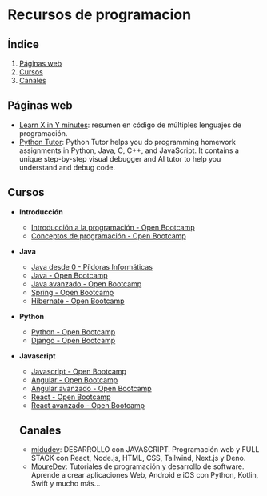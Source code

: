 # Recursos de programacion

## Índice
1. [Páginas web](#webs)
2. [Cursos](#cursos)
3. [Canales](#canales)


## Páginas web<a name="webs"></a>
* [Learn X in Y minutes](https://learnxinyminutes.com/docs/java/): resumen en código de múltiples lenguajes de programación.
* [Python Tutor](https://pythontutor.com/): Python Tutor helps you do programming homework assignments in Python, Java, C, C++, and JavaScript. It contains a unique step-by-step visual debugger and AI tutor to help you understand and debug code.

## Cursos<a name="cursos"></a>
* **Introducción**
  * [Introducción a la programación - Open Bootcamp](https://www.youtube.com/watch?v=P_7QAaWgvF8&list=PLkVpKYNT_U9c9Ziz0s23ruSgUMGtFGg5A&ab_channel=OpenBootcamp)
  * [Conceptos de programación - Open Bootcamp](https://www.youtube.com/watch?v=EObCEocJ3aw&list=PLkVpKYNT_U9c4RJ-XD2zoWa7A9og1TgzK&index=1&ab_channel=OpenBootcamp)
* **Java**
  * [Java desde 0 - Píldoras Informáticas](https://www.youtube.com/watch?v=U709qY6S9rA&list=PLU8oAlHdN5BktAXdEVCLUYzvDyqRQJ2lk&ab_channel=pildorasinformaticas)
  * [Java - Open Bootcamp](https://www.youtube.com/watch?v=08f8_eHrarU&list=PLkVpKYNT_U9cD2VjlxgCsLzGCItSB9WUX&ab_channel=OpenBootcamp)
  * [Java avanzado - Open Bootcamp](https://www.youtube.com/watch?v=3BMrpuzDWes&list=PLkVpKYNT_U9cbo0XywpRGl-DFJEHDi9g5&ab_channel=OpenBootcamp)
  * [Spring - Open Bootcamp](https://www.youtube.com/watch?v=yFYE9s6gCp8&list=PLkVpKYNT_U9fGwrf_rVl-t_yjnixdsK6E&ab_channel=OpenBootcamp)
  * [Hibernate - Open Bootcamp](https://www.youtube.com/watch?v=BJY4966Z3KY&list=PLkVpKYNT_U9eTicIIaqR9YUoIZ5V4ZXpS&ab_channel=OpenBootcamp)
* **Python**
  * [Python - Open Bootcamp](https://www.youtube.com/watch?v=ziXpreifQ68&list=PLkVpKYNT_U9c_tu4YcockdrZg_2lnJINe&ab_channel=OpenBootcamp)
  * [Django - Open Bootcamp](https://www.youtube.com/watch?v=ydlwzwOUkyE&list=PLkVpKYNT_U9cl3hhVg_ROOlSY33uuBWZh&ab_channel=OpenBootcamp)
* **Javascript**
  * [Javascript - Open Bootcamp](https://www.youtube.com/watch?v=8OwZHiQBGBA&list=PLkVpKYNT_U9c0tO6p77Kn_LTx-hLhCDsY&ab_channel=OpenBootcamp)
  * [Angular - Open Bootcamp](https://www.youtube.com/watch?v=wYuQSYRawfc&list=PLkVpKYNT_U9eZnc8zOyXZnKVvzt9yWws0&ab_channel=OpenBootcamp)
  * [Angular avanzado - Open Bootcamp](https://www.youtube.com/watch?v=B7qQ274X0Hk&list=PLkVpKYNT_U9fL2zE_FJE-z5zjjDol7XI_&ab_channel=OpenBootcamp)
  * [React - Open Bootcamp](https://www.youtube.com/watch?v=xgfc6q5ieGQ&list=PLkVpKYNT_U9dDmskb637iTWmIZtG-3p7p&ab_channel=OpenBootcamp)
  * [React avanzado - Open Bootcamp](https://www.youtube.com/watch?v=3bJA8dah9d4&list=PLkVpKYNT_U9c432wIe1-o3UwsGMiQNIFm&ab_channel=OpenBootcamp)

  ## Canales<a name="canales"></a>
  * [midudev](https://www.youtube.com/@midudev): DESARROLLO con JAVASCRIPT. Programación web y FULL STACK con React, Node.js, HTML, CSS, Tailwind, Next.js y Deno.
  * [MoureDev](https://www.youtube.com/@mouredev): Tutoriales de programación y desarrollo de software. Aprende a crear aplicaciones Web, Android e iOS con Python, Kotlin, Swift y mucho más...

